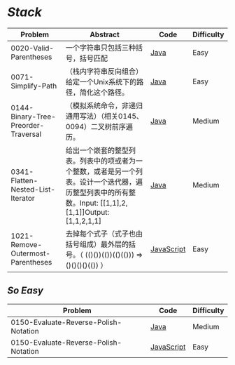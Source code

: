 # *Stack*

|Problem|Abstract|Code|Difficulty|
| --- | --- | --- | --- |
|0020-Valid-Parentheses|一个字符串只包括三种括号，括号匹配|[Java](../LeetCode/Java/0020-Valid-Parentheses/src)|Easy|
|0071-Simplify-Path|（栈内字符串反向组合）给定一个Unix系统下的路径，简化这个路径。|[Java](../LeetCode/Java/0071-Simplify-Path/src)|Easy|
|0144-Binary-Tree-Preorder-Traversal|（模拟系统命令，非递归通用写法）（相关0145、0094）二叉树前序遍历。|[Java](../LeetCode/Java/0144-Binary-Tree-Preorder-Traversal/src)|Medium|
|0341-Flatten-Nested-List-Iterator|给出一个嵌套的整型列表。列表中的项或者为一个整数，或者是另一个列表。设计一个迭代器，遍历整型列表中的所有整数。Input: [[1,1],2,[1,1]]Output: [1,1,2,1,1]|[Java](../LeetCode/Java/0341-Flatten-Nested-List-Iterator/src)|Medium|
|1021-Remove-Outermost-Parentheses|去掉每个式子（式子也由括号组成）最外层的括号。（ (()())(())(()(())) => ()()()()(()) ）|[JavaScript](../LeetCode/JavaScript/src/1021-Remove-Outermost-Parentheses.js)|Easy|


## *So Easy*
|Problem|Code|Difficulty|
| --- | --- | --- |
|0150-Evaluate-Reverse-Polish-Notation|[Java](../LeetCode/Java/0150-Evaluate-Reverse-Polish-Notation/src)|Medium|
|0150-Evaluate-Reverse-Polish-Notation|[JavaScript](../LeetCode/JavaScript/src/1047-Remove-All-Adjacent-Duplicates-In-String.js)|Easy|
